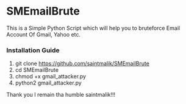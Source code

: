 # SMEmailBrute

This is a Simple Python Script which will help you to bruteforce Email Account Of Gmail, Yahoo etc.

### Installation Guide

1. git clone https://github.com/saintmalik/SMEmailBrute
2. cd SMEmailBrute
3. chmod +x gmail_attacker.py
4. python2 gmail_attacker.py

Thank you I remain tha humble saintmalik!!! 
